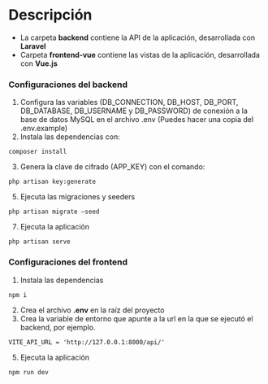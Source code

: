 # Descripción
- La carpeta **backend** contiene la API de la aplicación, desarrollada con **Laravel**
- Carpeta **frontend-vue** contiene las vistas de la aplicación, desarrollada con **Vue.js**

### Configuraciones del backend
1. Configura las variables (DB_CONNECTION, DB_HOST, DB_PORT, DB_DATABASE, DB_USERNAME y DB_PASSWORD) de conexión a la base de datos MySQL en el archivo .env (Puedes hacer una copia del .env.example)
2.	Instala las dependencias con: 
```
composer install
```
3.	Genera la clave de cifrado (APP_KEY) con el comando:
```
php artisan key:generate
```
5.	Ejecuta las migraciones y seeders
```
php artisan migrate –seed
```
7.	Ejecuta la aplicación
```
php artisan serve
```
### Configuraciones del frontend
1.	Instala las dependencias
```
npm i
```
2.	Crea el archivo **.env** en la raíz del proyecto
3.	Crea la variable de entorno que apunte a la url en la que se ejecutó el backend, por ejemplo.
```
VITE_API_URL = 'http://127.0.0.1:8000/api/'
```
5.	Ejecuta la aplicación
```
npm run dev
```